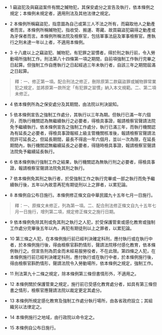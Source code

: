 * 1 竊盜犯及與竊盜案件有關之贓物犯，其保安處分之宣告及執行，依本條例之規定；本條例未規定者，適用刑法及其他法律之規定。

* 2 本條例所稱竊盜犯，指意圖為自己或第三人不法之所有，而竊取他人之動產者而言。本條例所稱贓物犯，指收受、搬運、寄藏、故買竊盜犯竊得之動產或為牙保者而言。本條例所稱法院及檢察官，包括軍事法庭及軍事檢察官。應執行之刑未達一年以上者，不適用本條例。

* 3 十八歲以上之竊盜犯、贓物犯，有犯罪之習慣者，得於刑之執行前，令入勞動場所強制工作。刑法第八十四條第一項之期間，自前項強制工作執行完畢之日起算。但強制工作自應執行之日起經過三年未執行者，自該三年之期間屆滿之日起算。

> 釋：一、修正第一項。配合刑法之修正，刪除原第二款竊盜罪或贓物罪常業犯之規定，並將原第一款所定「有犯罪之習慣」納入本文規範。二、第二項未修正。

* 4 依本條例所為之保安處分及其期間，由法院以判決諭知。

* 5 依本條例宣告之強制工作處分，其執行以三年為期。但執行已滿一年六個月，而執行機關認為無繼續執行之必要者，得檢具事證，報請檢察官聲請法院免予繼續執行。依本條例宣告之強制工作處分，執行已滿三年，而執行機關認為有延長之必要者，得檢具事證報經上級主管機關核准後，報請檢察官聲請法院許可延長之。但延長期間，最長不得逾一年六個月，並以一次為限，在延長期間內，執行機關認無繼續延長之必要者，得隨時檢具事證，報請檢察官聲請法院免予繼續延長執行。

* 6 依本條例執行強制工作之結果，執行機關認為無執行刑之必要者，得檢具事證，報請檢察官聲請法院免其刑之執行。

* 7 依本條例免其刑之執行者，於受強制工作之執行完畢或一部之執行而免予繼續執行後，五年以內故意再犯有期徒刑以上之罪者，以累犯論。

* 8 本條例自公布日施行。本條例修正條文自中華民國九十五年七月一日施行。

> 釋：一、原條文未修正，列為第一項。二、配合刑法修正條文自九十五年七月一日施行，增列第二項，規定修正條文之施行日期。

* 9 依本條例免除其刑或免其刑之執行之人犯，於受保護管束或感化教育或強制工作處分完畢後五年以內，再犯有期徒刑以上之罪者，以累犯論。

* 10 第三條之人犯，在本條例施行前已經判決確定科刑，應付執行或在執行中者，於本條例施行後，得由檢察官斟酌情形，聲請法院移付感化教育，依本條例執行之。但宣告刑為罰金而未經易服勞役者，不在此限。第四條之人犯，在本條例施行前已經判決確定科刑，應付執行或在執行中者，於本條例施行後，得由檢察官斟酌情形，聲請法院令入勞動場所，依本條例之規定，強制工作。

* 11 刑法第九十二條之規定，除本條例第三條但書情形外，不適用之。

* 12 本條例關於保護管束之規定，施行前已受感化教育處分者，如具有第三條但書之情形，檢察官應聲請法院以裁定更定其處分。

* 13 本條例所規定感化教育及強制工作處分執行場所，由各省政府設立；其組織另以法律定之。

* 14 本條例施行之地域，由行政院以命令定之。

* 15 本條例自公布日施行。

